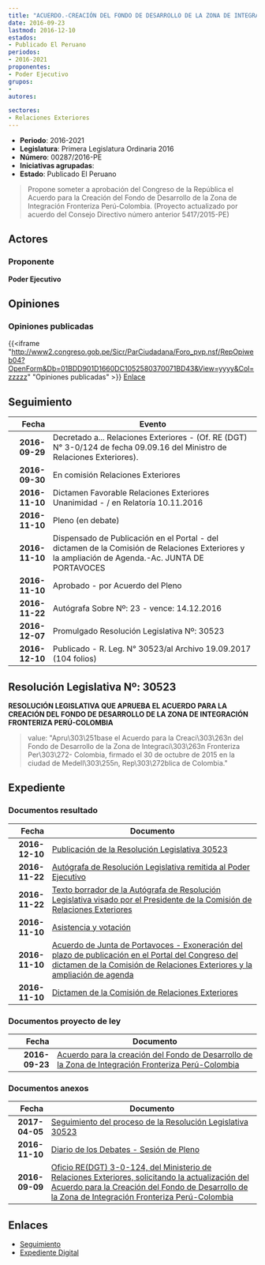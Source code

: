 ```yaml
---
title: "ACUERDO.-CREACIÓN DEL FONDO DE DESARROLLO DE LA ZONA DE INTEGRACIÓN FRONTERIZA PERÚ COLOMBIA"
date: 2016-09-23
lastmod: 2016-12-10
estados:
- Publicado El Peruano
periodos:
- 2016-2021
proponentes:
- Poder Ejecutivo
grupos:
- 
autores:

sectores:
- Relaciones Exteriores 
---
```

- **Periodo**: 2016-2021
- **Legislatura**: Primera Legislatura Ordinaria 2016
- **Número**: 00287/2016-PE
- **Iniciativas agrupadas**: 
- **Estado**: Publicado El Peruano

> Propone someter a aprobación del Congreso de la República el Acuerdo para la Creación del Fondo de Desarrollo de la Zona de Integración Fronteriza Perú-Colombia. (Proyecto actualizado por acuerdo del Consejo Directivo número anterior 5417/2015-PE)


## Actores

### Proponente

**Poder Ejecutivo**

## Opiniones

### Opiniones publicadas

{{<iframe "http://www2.congreso.gob.pe/Sicr/ParCiudadana/Foro_pvp.nsf/RepOpiweb04?OpenForm&Db=01BDD901D1660DC1052580370071BD43&View=yyyy&Col=zzzzz" "Opiniones publicadas" >}}
[Enlace](http://www2.congreso.gob.pe/Sicr/ParCiudadana/Foro_pvp.nsf/RepOpiweb04?OpenForm&Db=01BDD901D1660DC1052580370071BD43&View=yyyy&Col=zzzzz)


## Seguimiento

| Fecha | Evento |
|------:|--------|
| **2016-09-29** | Decretado a... Relaciones Exteriores - (Of. RE (DGT) N° 3-0/124 de fecha 09.09.16 del Ministro de Relaciones Exteriores). |
| **2016-09-30** | En comisión Relaciones Exteriores |
| **2016-11-10** | Dictamen Favorable Relaciones Exteriores Unanimidad - / en Relatoría 10.11.2016 |
| **2016-11-10** | Pleno (en debate) |
| **2016-11-10** | Dispensado de Publicación en el Portal - del dictamen de la Comisión de Relaciones Exteriores y la ampliación de Agenda.-Ac. JUNTA DE PORTAVOCES |
| **2016-11-10** | Aprobado - por Acuerdo del Pleno |
| **2016-11-22** | Autógrafa Sobre Nº: 23 - vence: 14.12.2016 |
| **2016-12-07** | Promulgado Resolución Legislativa Nº: 30523 |
| **2016-12-10** | Publicado - R. Leg. N° 30523/al Archivo 19.09.2017 (104 folios) |

## Resolución Legislativa Nº: 30523

**RESOLUCIÓN LEGISLATIVA QUE APRUEBA EL ACUERDO PARA LA CREACIÓN DEL FONDO DE DESARROLLO DE LA ZONA DE INTEGRACIÓN FRONTERIZA PERÚ-COLOMBIA**

> value: "Apru\303\251base el Acuerdo para la Creaci\303\263n del Fondo de Desarrollo de la Zona de Integraci\303\263n Fronteriza Per\303\272- Colombia, firmado el 30 de octubre de 2015 en la ciudad de Medell\303\255n, Rep\303\272blica de Colombia."


## Expediente

### Documentos resultado

| Fecha | Documento |
|------:|-----------|
| **2016-12-10** | [Publicación de la Resolución Legislativa 30523](http://www.leyes.congreso.gob.pe/Documentos/2016_2021/ADLP/Normas_Legales/30523-RLG.pdf) |
| **2016-11-22** | [Autógrafa de Resolución Legislativa remitida al Poder Ejecutivo](http://www.leyes.congreso.gob.pe/Documentos/2016_2021/ADLP/Texto_Aprobado/AU0028720161122.pdf) |
| **2016-11-22** | [Texto borrador de la Autógrafa de Resolución Legislativa visado por el Presidente de la Comisión de Relaciones Exteriores](http://www.leyes.congreso.gob.pe/Documentos/2016_2021/Texto_Borrador_de_Autografa/BAU0028720161122.pdf) |
| **2016-11-10** | [Asistencia y votación](http://www.leyes.congreso.gob.pe/Documentos/2016_2021/Asistencia_y_Votacion/Proyectos_de_Ley/AV0028720161110..pdf) |
| **2016-11-10** | [Acuerdo de Junta de Portavoces - Exoneración del plazo de publicación en el Portal del Congreso del dictamen de la Comisión de Relaciones Exteriores y la ampliación de agenda](http://www.leyes.congreso.gob.pe/Documentos/2016_2021/Dictamenes/Proyectos_de_Ley/00287DC20MAY20161110.pdf) |
| **2016-11-10** | [Dictamen de la Comisión de Relaciones Exteriores](http://www.leyes.congreso.gob.pe/Documentos/2016_2021/Dictamenes/Proyectos_de_Ley/00287DC20MAY20161110..pdf) |

### Documentos proyecto de ley

| Fecha | Documento |
|------:|-----------|
| **2016-09-23** | [Acuerdo para la creación del Fondo de Desarrollo de la Zona de Integración Fronteriza Perú-Colombia](http://www.leyes.congreso.gob.pe/Documentos/2016_2021/Proyectos_de_Ley_y_de_Resoluciones_Legislativas/PL0028720160923..pdf) |

### Documentos anexos

| Fecha | Documento |
|------:|-----------|
| **2017-04-05** | [Seguimiento del proceso de la Resolución Legislativa 30523](http://www.leyes.congreso.gob.pe/Documentos/2016_2021/Seguimiento_de_Proyectos_de_Ley/00287PL20170405.pdf) |
| **2016-11-10** | [Diario de los Debates - Sesión de Pleno](http://www.leyes.congreso.gob.pe/Documentos/2016_2021/ADLP/Diario_Debates/30523_DD.pdf) |
| **2016-09-09** | [Oficio RE(DGT) 3-0-124, del Ministerio de Relaciones Exteriores, solicitando la actualización del Acuerdo para la Creación del Fondo de Desarrollo de la Zona de Integración Fronteriza Perú-Colombia](http://www.leyes.congreso.gob.pe/Documentos/2016_2021/Oficios/Otras_Instituciones/OF-RE-DGT-3-0-124-2016-09-09.pdf) |

## Enlaces

- [Seguimiento](http://www2.congreso.gob.pe/Sicr/TraDocEstProc/CLProLey2016.nsf/f7fff46988ca05b1052578e100829cc7/b31a8a9f8b04f726052580370063b66f?OpenDocument)
- [Expediente Digital](http://www2.congreso.gob.pe/Sicr/TraDocEstProc/Expvirt_2011.nsf/visbusqptramdoc1621/00287?opendocument)

